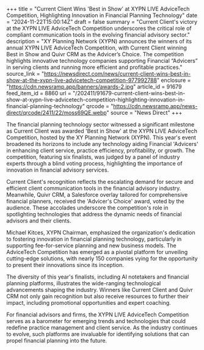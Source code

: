+++
title = "Current Client Wins 'Best in Show' at XYPN LIVE AdviceTech Competition, Highlighting Innovation in Financial Planning Technology"
date = "2024-11-22T15:00:14Z"
draft = false
summary = "Current Client's victory at the XYPN LIVE AdviceTech Competition underscores the critical role of compliant communication tools in the evolving financial advisory sector."
description = "XY Planning Network (XYPN) announces the winners of its annual XYPN LIVE AdviceTech Competition, with Current Client winning Best in Show and Quivr CRM as the Advicer’s Choice. The competition highlights innovative technology companies supporting Financial “Advicers” in serving clients and running more efficient and profitable practices."
source_link = "https://newsdirect.com/news/current-client-wins-best-in-show-at-the-xypn-live-advicetech-competition-977992788"
enclosure = "https://cdn.newsramp.app/banners/awards-2.jpg"
article_id = 91679
feed_item_id = 8860
url = "/202411/91679-current-client-wins-best-in-show-at-xypn-live-advicetech-competition-highlighting-innovation-in-financial-planning-technology"
qrcode = "https://cdn.newsramp.app/news-direct/qrcode/2411/22/moss69QE.webp"
source = "News Direct"
+++

<p>The financial planning technology sector witnessed a significant milestone as Current Client was awarded 'Best in Show' at the XYPN LIVE AdviceTech Competition, hosted by the XY Planning Network (XYPN). This year's event broadened its horizons to include any technology aiding Financial 'Advicers' in enhancing client service, practice efficiency, profitability, or growth. The competition, featuring six finalists, was judged by a panel of industry experts through a blind voting process, highlighting the importance of innovation in financial advisory services.</p><p>Current Client's recognition reflects the escalating demand for secure and efficient client communication tools in the financial advisory industry. Meanwhile, Quivr CRM, a Salesforce overlay tailored for comprehensive financial planners, received the 'Advicer's Choice' award, voted by the audience. These accolades underscore the competition's role in spotlighting technologies that address the dynamic needs of financial advisors and their clients.</p><p>Michael Kitces, XYPN Chairman, emphasized the organization's dedication to fostering innovation in financial planning technology, particularly in supporting fee-for-service planning and new business models. The AdviceTech Competition has emerged as a pivotal platform for unveiling cutting-edge solutions, with nearly 150 companies vying for the opportunity to present their innovations since its inception.</p><p>The diversity of this year's finalists, including AI notetakers and financial planning platforms, illustrates the wide-ranging technological advancements shaping the industry. Winners like Current Client and Quivr CRM not only gain recognition but also receive resources to further their impact, including promotional opportunities and expert coaching.</p><p>For financial advisors and firms, the XYPN LIVE AdviceTech Competition serves as a barometer for emerging trends and technologies that could redefine practice management and client service. As the industry continues to evolve, such platforms are invaluable for identifying solutions that can propel financial planning into the future.</p>